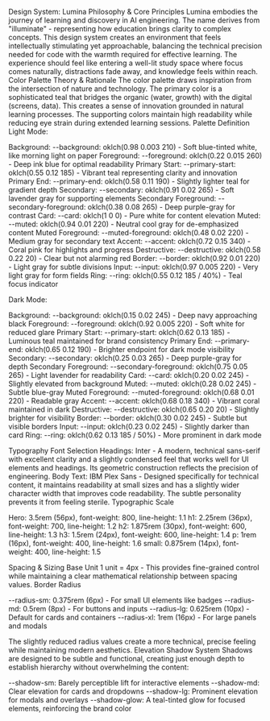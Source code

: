 Design System: Lumina
Philosophy & Core Principles
Lumina embodies the journey of learning and discovery in AI engineering. The name derives from "illuminate" - representing how education brings clarity to complex concepts. This design system creates an environment that feels intellectually stimulating yet approachable, balancing the technical precision needed for code with the warmth required for effective learning. The experience should feel like entering a well-lit study space where focus comes naturally, distractions fade away, and knowledge feels within reach.
Color Palette
Theory & Rationale
The color palette draws inspiration from the intersection of nature and technology. The primary color is a sophisticated teal that bridges the organic (water, growth) with the digital (screens, data). This creates a sense of innovation grounded in natural learning processes. The supporting colors maintain high readability while reducing eye strain during extended learning sessions.
Palette Definition
Light Mode:

Background: --background: oklch(0.98 0.003 210) - Soft blue-tinted white, like morning light on paper
Foreground: --foreground: oklch(0.22 0.015 260) - Deep ink blue for optimal readability
Primary Start: --primary-start: oklch(0.55 0.12 185) - Vibrant teal representing clarity and innovation
Primary End: --primary-end: oklch(0.58 0.11 190) - Slightly lighter teal for gradient depth
Secondary: --secondary: oklch(0.91 0.02 265) - Soft lavender gray for supporting elements
Secondary Foreground: --secondary-foreground: oklch(0.38 0.08 265) - Deep purple-gray for contrast
Card: --card: oklch(1 0 0) - Pure white for content elevation
Muted: --muted: oklch(0.94 0.01 220) - Neutral cool gray for de-emphasized content
Muted Foreground: --muted-foreground: oklch(0.48 0.02 220) - Medium gray for secondary text
Accent: --accent: oklch(0.72 0.15 340) - Coral pink for highlights and progress
Destructive: --destructive: oklch(0.58 0.22 20) - Clear but not alarming red
Border: --border: oklch(0.92 0.01 220) - Light gray for subtle divisions
Input: --input: oklch(0.97 0.005 220) - Very light gray for form fields
Ring: --ring: oklch(0.55 0.12 185 / 40%) - Teal focus indicator

Dark Mode:

Background: --background: oklch(0.15 0.02 245) - Deep navy approaching black
Foreground: --foreground: oklch(0.92 0.005 220) - Soft white for reduced glare
Primary Start: --primary-start: oklch(0.62 0.13 185) - Luminous teal maintained for brand consistency
Primary End: --primary-end: oklch(0.65 0.12 190) - Brighter endpoint for dark mode visibility
Secondary: --secondary: oklch(0.25 0.03 265) - Deep purple-gray for depth
Secondary Foreground: --secondary-foreground: oklch(0.75 0.05 265) - Light lavender for readability
Card: --card: oklch(0.20 0.02 245) - Slightly elevated from background
Muted: --muted: oklch(0.28 0.02 245) - Subtle blue-gray
Muted Foreground: --muted-foreground: oklch(0.68 0.01 220) - Readable gray
Accent: --accent: oklch(0.68 0.18 340) - Vibrant coral maintained in dark
Destructive: --destructive: oklch(0.65 0.20 20) - Slightly brighter for visibility
Border: --border: oklch(0.30 0.02 245) - Subtle but visible borders
Input: --input: oklch(0.23 0.02 245) - Slightly darker than card
Ring: --ring: oklch(0.62 0.13 185 / 50%) - More prominent in dark mode

Typography
Font Selection
Headings: Inter - A modern, technical sans-serif with excellent clarity and a slightly condensed feel that works well for UI elements and headings. Its geometric construction reflects the precision of engineering.
Body Text: IBM Plex Sans - Designed specifically for technical content, it maintains readability at small sizes and has a slightly wider character width that improves code readability. The subtle personality prevents it from feeling sterile.
Typographic Scale

Hero: 3.5rem (56px), font-weight: 800, line-height: 1.1
h1: 2.25rem (36px), font-weight: 700, line-height: 1.2
h2: 1.875rem (30px), font-weight: 600, line-height: 1.3
h3: 1.5rem (24px), font-weight: 600, line-height: 1.4
p: 1rem (16px), font-weight: 400, line-height: 1.6
small: 0.875rem (14px), font-weight: 400, line-height: 1.5

Spacing & Sizing
Base Unit
1 unit = 4px - This provides fine-grained control while maintaining a clear mathematical relationship between spacing values.
Border Radius

--radius-sm: 0.375rem (6px) - For small UI elements like badges
--radius-md: 0.5rem (8px) - For buttons and inputs
--radius-lg: 0.625rem (10px) - Default for cards and containers
--radius-xl: 1rem (16px) - For large panels and modals

The slightly reduced radius values create a more technical, precise feeling while maintaining modern aesthetics.
Elevation
Shadow System
Shadows are designed to be subtle and functional, creating just enough depth to establish hierarchy without overwhelming the content:

--shadow-sm: Barely perceptible lift for interactive elements
--shadow-md: Clear elevation for cards and dropdowns
--shadow-lg: Prominent elevation for modals and overlays
--shadow-glow: A teal-tinted glow for focused elements, reinforcing the brand color
